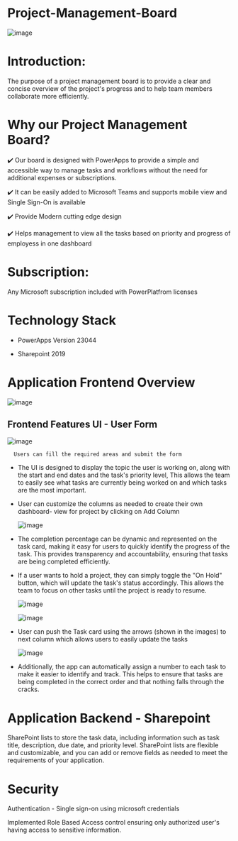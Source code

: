 # Project-Management-Board

![image](https://user-images.githubusercontent.com/48203727/236270888-2b133359-dc5c-4fb3-99e5-01f72944f8f9.png)

# Introduction:

The purpose of a project management board is to provide a clear and concise overview of the project's progress and to help team members collaborate more efficiently.

# Why our Project Management Board?

✔️ Our board is designed with PowerApps  to provide a simple and accessible way to manage tasks and workflows without the need for additional expenses or                     subscriptions.  
    
✔️ It can be easily added to Microsoft Teams and supports mobile view and Single Sign-On is available
    
✔️ Provide Modern cutting edge design
    
✔️ Helps management to view all the tasks based on priority and progress of employess in one dashboard 

# Subscription: 
  
  Any Microsoft subscription included with PowerPlatfrom licenses
  
# Technology Stack
  
  - PowerApps Version 23044

  - Sharepoint 2019
  
# Application Frontend Overview

  ![image](https://user-images.githubusercontent.com/48203727/236324140-4fce8eb8-51cf-469a-95e3-ece0bccfdff1.png)
    
   ## Frontend Features UI - User Form 
   ![image](https://user-images.githubusercontent.com/48203727/236324543-c2924151-c832-42a7-a59a-0f4f72922872.png)
    
      Users can fill the required areas and submit the form 
   -  The UI is designed to display the topic the user is working on, along with the start and end dates and the task's priority level, This allows the team to easily       see what tasks are currently being worked on and which tasks are the most important.
     
   - User can customize the columns as needed to create their own dashboard- view for project by clicking on Add Column
     
      ![image](https://user-images.githubusercontent.com/48203727/236326626-69790802-c17b-4f8e-80be-d5aea9de481a.png)
      
   -  The completion percentage can be dynamic and represented on the task card, making it easy for users to quickly identify the progress of the task. This provides         transparency and accountability, ensuring that tasks are being completed efficiently.
     
  -  If a user wants to hold a project, they can simply toggle the "On Hold" button, which will update the task's status accordingly. This allows the team to focus on       other tasks until the project is ready to resume.
   
      ![image](https://user-images.githubusercontent.com/48203727/236330335-f746aa8e-aa09-4059-a033-bdbf1ce3083a.png)
        
      ![image](https://user-images.githubusercontent.com/48203727/236330546-640c4745-f280-43db-832d-676409e86242.png) 
     
  - User can push the Task card using the arrows (shown in the images) to next column which allows users to easily update the tasks
    
      ![image](https://user-images.githubusercontent.com/48203727/236329200-19eb5916-5f85-4cde-8f19-84dc547b0619.png)  

    
           
   - Additionally, the app can automatically assign a number to each task to make it easier to identify and track. This helps to ensure that tasks are being completed       in the correct order and that nothing falls through the cracks.
    
 # Application Backend - Sharepoint 
    
  SharePoint lists to store the task data, including information such as task title, description, due date, and priority level. SharePoint lists are flexible and         customizable, and you can add or remove fields as needed to meet the requirements of your application.
  
 # Security 
 
  Authentication - Single sign-on using microsoft credentials 
  
  Implemented Role Based Access control ensuring only authorized user's having access to sensitive information.
  
 
 
 
   

    
    

  

     
    
   




